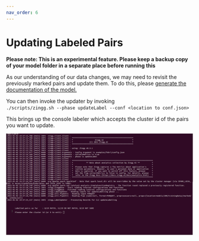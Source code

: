 ```yaml
---
nav_order: 6
---
```


# Updating Labeled Pairs

**Please note: This is an experimental feature. Please keep a backup copy of your model folder in a separate place before running this**

As our understanding of our data changes, we may need to revisit the previously marked pairs and update them. To do this, please [generate the documentation of the model.](generatingDocumentation.md)

You can then invoke the updater by invoking\
`./scripts/zingg.sh --phase updateLabel --conf <location to conf.json>`

This brings up the console labeler which accepts the cluster id of the pairs you want to update.

![Shows records and asks user to update yes, no, cant say on the cli.](../assets/update.gif)

